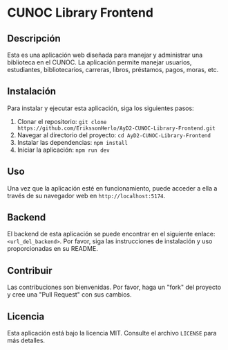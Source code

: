 # CUNOC Library Frontend

## Descripción
Esta es una aplicación web diseñada para manejar y administrar una biblioteca en el CUNOC. La aplicación permite manejar usuarios, estudiantes, bibliotecarios, carreras, libros, préstamos, pagos, moras, etc.

## Instalación
Para instalar y ejecutar esta aplicación, siga los siguientes pasos:

1. Clonar el repositorio: `git clone https://github.com/ErikssonHerlo/AyD2-CUNOC-Library-Frontend.git`
2. Navegar al directorio del proyecto: `cd AyD2-CUNOC-Library-Frontend`
3. Instalar las dependencias: `npm install`
4. Iniciar la aplicación: `npm run dev`

## Uso
Una vez que la aplicación esté en funcionamiento, puede acceder a ella a través de su navegador web en `http://localhost:5174`.

## Backend
El backend de esta aplicación se puede encontrar en el siguiente enlace: `<url_del_backend>`. Por favor, siga las instrucciones de instalación y uso proporcionadas en su README.

## Contribuir
Las contribuciones son bienvenidas. Por favor, haga un "fork" del proyecto y cree una "Pull Request" con sus cambios.

## Licencia
Esta aplicación está bajo la licencia MIT. Consulte el archivo `LICENSE` para más detalles.